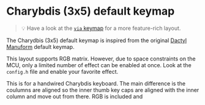 # Charybdis (3x5) default keymap

> :bulb: Have a look at the [`via` keymap](../via) for a more feature-rich
> layout.

The Charydbis (3x5) default keymap is inspired from the original [Dactyl
Manuform](../../../../../handwired/dactyl_manuform) default keymap.

This layout supports RGB matrix. However, due to space constraints on the MCU,
only a limited number of effect can be enabled at once. Look at the `config.h`
file and enable your favorite effect.


This is for a handwired Charybdis keyboard. The main difference is the coulumns are aligned so the inner thumb key caps are aligned with the inner column and move out from there.
RGB is included and 
